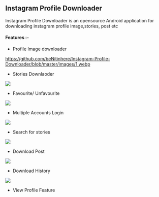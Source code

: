 ## Instagram Profile Downloader 

Instagram Profile Downloader is an opensource Android application for downloading instagram profile image,stories, post etc

#### Features :-

* Profile Image downloader

![]()https://github.com/beNitinhere/Instagram-Profile-Downloader/blob/master/images/1.webp

* Stories Downlaoder

![](https://github.com/beNitinhere/Instagram-Profile-Downloader/blob/master/images/3.webp)

* Favourite/ Unfavourite

![](https://github.com/beNitinhere/Instagram-Profile-Downloader/blob/master/images/5.webp)

* Multiple Accounts Login

![](https://github.com/beNitinhere/Instagram-Profile-Downloader/blob/master/images/7.webp)

* Search for stories

![](https://github.com/beNitinhere/Instagram-Profile-Downloader/blob/master/images/6.webp)

* Download Post

![](https://github.com/beNitinhere/Instagram-Profile-Downloader/blob/master/images/2.webp)

* Download History

![](https://github.com/beNitinhere/Instagram-Profile-Downloader/blob/master/images/4.webp)

* View Profile Feature

